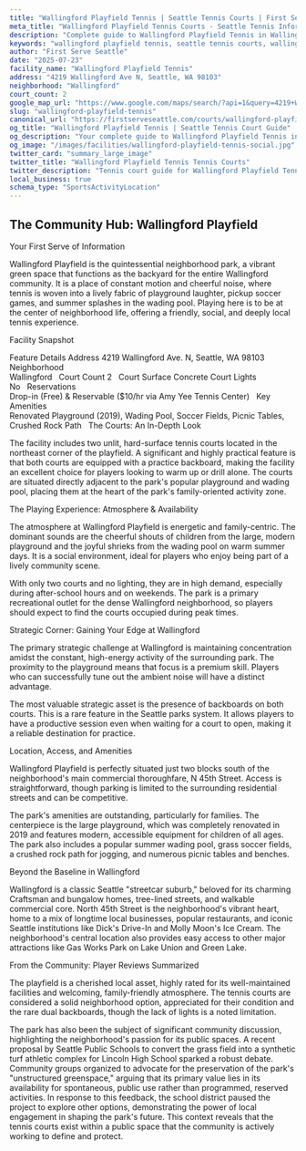 ```yaml
---
title: "Wallingford Playfield Tennis | Seattle Tennis Courts | First Serve Seattle"
meta_title: "Wallingford Playfield Tennis Courts - Seattle Tennis Information & Reviews"
description: "Complete guide to Wallingford Playfield Tennis in Wallingford, Seattle. Court details, amenities, local tips, and reviews for tennis players in Seattle, WA."
keywords: "wallingford playfield tennis, seattle tennis courts, wallingford tennis, tennis courts near me, seattle tennis, 98103 tennis courts, public tennis courts seattle, outdoor tennis courts"
author: "First Serve Seattle"
date: "2025-07-23"
facility_name: "Wallingford Playfield Tennis"
address: "4219 Wallingford Ave N, Seattle, WA 98103"
neighborhood: "Wallingford"
court_count: 2
google_map_url: "https://www.google.com/maps/search/?api=1&query=4219+Wallingford+Ave+N%2C+Seattle%2C+WA+98103"
slug: "wallingford-playfield-tennis"
canonical_url: "https://firstserveseattle.com/courts/wallingford-playfield-tennis"
og_title: "Wallingford Playfield Tennis | Seattle Tennis Court Guide"
og_description: "Your complete guide to Wallingford Playfield Tennis in Wallingford. Court conditions, amenities, and local tennis insights."
og_image: "/images/facilities/wallingford-playfield-tennis-social.jpg"
twitter_card: "summary_large_image"
twitter_title: "Wallingford Playfield Tennis Tennis Courts"
twitter_description: "Tennis court guide for Wallingford Playfield Tennis in Wallingford, Seattle"
local_business: true
schema_type: "SportsActivityLocation"
---
```


## The Community Hub: Wallingford Playfield

Your First Serve of Information

Wallingford Playfield is the quintessential neighborhood park, a vibrant green space that functions as the backyard for the entire Wallingford community. It is a place of constant motion and cheerful noise, where tennis is woven into a lively fabric of playground laughter, pickup soccer games, and summer splashes in the wading pool. Playing here is to be at the center of neighborhood life, offering a friendly, social, and deeply local tennis experience.   

Facility Snapshot

Feature	Details
Address	
4219 Wallingford Ave. N, Seattle, WA 98103    
Neighborhood	
Wallingford    
Court Count	
2    
Court Surface	Concrete
Court Lights	
No    
Reservations	
Drop-in (Free) & Reservable ($10/hr via Amy Yee Tennis Center)    
Key Amenities	
Renovated Playground (2019), Wading Pool, Soccer Fields, Picnic Tables, Crushed Rock Path    
The Courts: An In-Depth Look

The facility includes two unlit, hard-surface tennis courts located in the northeast corner of the playfield. A significant and highly practical feature is that both courts are equipped with a practice backboard, making the facility an excellent choice for players looking to warm up or drill alone. The courts are situated directly adjacent to the park's popular playground and wading pool, placing them at the heart of the park's family-oriented activity zone.   

The Playing Experience: Atmosphere & Availability

The atmosphere at Wallingford Playfield is energetic and family-centric. The dominant sounds are the cheerful shouts of children from the large, modern playground and the joyful shrieks from the wading pool on warm summer days. It is a social environment, ideal for players who enjoy being part of a lively community scene.   

With only two courts and no lighting, they are in high demand, especially during after-school hours and on weekends. The park is a primary recreational outlet for the dense Wallingford neighborhood, so players should expect to find the courts occupied during peak times.   

Strategic Corner: Gaining Your Edge at Wallingford

The primary strategic challenge at Wallingford is maintaining concentration amidst the constant, high-energy activity of the surrounding park. The proximity to the playground means that focus is a premium skill. Players who can successfully tune out the ambient noise will have a distinct advantage.

The most valuable strategic asset is the presence of backboards on both courts. This is a rare feature in the Seattle parks system. It allows players to have a productive session even when waiting for a court to open, making it a reliable destination for practice.   

Location, Access, and Amenities

Wallingford Playfield is perfectly situated just two blocks south of the neighborhood's main commercial thoroughfare, N 45th Street. Access is straightforward, though parking is limited to the surrounding residential streets and can be competitive.   

The park's amenities are outstanding, particularly for families. The centerpiece is the large playground, which was completely renovated in 2019 and features modern, accessible equipment for children of all ages. The park also includes a popular summer wading pool, grass soccer fields, a crushed rock path for jogging, and numerous picnic tables and benches.   

Beyond the Baseline in Wallingford

Wallingford is a classic Seattle "streetcar suburb," beloved for its charming Craftsman and bungalow homes, tree-lined streets, and walkable commercial core. North 45th Street is the neighborhood's vibrant heart, home to a mix of longtime local businesses, popular restaurants, and iconic Seattle institutions like Dick's Drive-In and Molly Moon's Ice Cream. The neighborhood's central location also provides easy access to other major attractions like Gas Works Park on Lake Union and Green Lake.   

From the Community: Player Reviews Summarized

The playfield is a cherished local asset, highly rated for its well-maintained facilities and welcoming, family-friendly atmosphere. The tennis courts are considered a solid neighborhood option, appreciated for their condition and the rare dual backboards, though the lack of lights is a noted limitation.   

The park has also been the subject of significant community discussion, highlighting the neighborhood's passion for its public spaces. A recent proposal by Seattle Public Schools to convert the grass field into a synthetic turf athletic complex for Lincoln High School sparked a robust debate. Community groups organized to advocate for the preservation of the park's "unstructured greenspace," arguing that its primary value lies in its availability for spontaneous, public use rather than programmed, reserved activities. In response to this feedback, the school district paused the project to explore other options, demonstrating the power of local engagement in shaping the park's future. This context reveals that the tennis courts exist within a public space that the community is actively working to define and protect.
